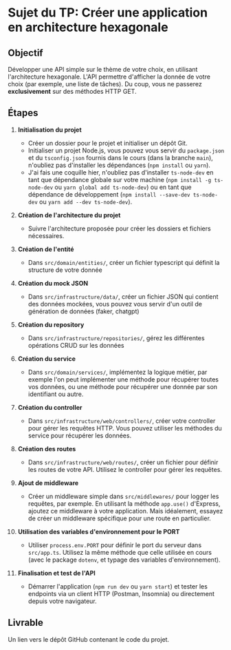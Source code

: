 # Sujet du TP: Créer une application en architecture hexagonale

## Objectif

Développer une API simple sur le thème de votre choix, en utilisant l'architecture hexagonale. L'API permettre d'afficher la donnée de votre choix (par exemple, une liste de tâches). Du coup, vous ne passerez **exclusivement** sur des méthodes HTTP GET.

## Étapes

1. **Initialisation du projet**
   - Créer un dossier pour le projet et initialiser un dépôt Git.
   - Initialiser un projet Node.js, vous pouvez vous servir du `package.json` et du `tsconfig.json` fournis dans le cours (dans la branche `main`), n'oubliez pas d'installer les dépendances (`npm install` ou `yarn`).
   - J'ai fais une coquille hier, n'oubliez pas d'installer `ts-node-dev` en tant que dépendance globale sur votre machine (`npm install -g ts-node-dev` ou `yarn global add ts-node-dev`) ou en tant que dépendance de développement (`npm install --save-dev ts-node-dev` ou `yarn add --dev ts-node-dev`).

2. **Création de l'architecture du projet**
   - Suivre l'architecture proposée pour créer les dossiers et fichiers nécessaires.

3. **Création de l'entité**
   - Dans `src/domain/entities/`, créer un fichier typescript qui définit la structure de votre donnée

4. **Création du mock JSON**
   - Dans `src/infrastructure/data/`, créer un fichier JSON qui contient des données mockées, vous pouvez vous servir d'un outil de génération de données (faker, chatgpt)

5. **Création du repository**
   - Dans `src/infrastructure/repositories/`, gérez les différentes opérations CRUD sur les données

6. **Création du service**
   - Dans `src/domain/services/`, implémentez la logique métier, par exemple l'on peut implémenter une méthode pour récupérer toutes vos données, ou une méthode pour récupérer une donnée par son identifiant ou autre.

7. **Création du controller**
   - Dans `src/infrastructure/web/controllers/`, créer votre controller pour gérer les requêtes HTTP. Vous pouvez utiliser les méthodes du service pour récupérer les données.

8. **Création des routes**
   - Dans `src/infrastructure/web/routes/`, créer un fichier pour définir les routes de votre API. Utilisez le controller pour gérer les requêtes.

9. **Ajout de middleware**
    - Créer un middleware simple dans `src/middlewares/` pour logger les requêtes, par exemple. En utilisant la méthode `app.use()` d'Express, ajoutez ce middleware à votre application. Mais idéalement, essayez de créer un middleware spécifique pour une route en particulier.

10. **Utilisation des variables d'environnement pour le PORT**
    - Utiliser `process.env.PORT` pour définir le port du serveur dans `src/app.ts`. Utilisez la même méthode que celle utilisée en cours (avec le package `dotenv`, et typage des variables d'environnement).

11. **Finalisation et test de l'API**
    - Démarrer l'application (`npm run dev` ou `yarn start`) et tester les endpoints via un client HTTP (Postman, Insomnia) ou directement depuis votre navigateur.

## Livrable

Un lien vers le dépôt GitHub contenant le code du projet.
